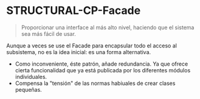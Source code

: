 # STRUCTURAL-CP-Facade

> Proporcionar una interface al más alto nivel, haciendo que el sistema sea más fácil de usar.

Aunque a veces se use el Facade para encapsular todo el acceso al subsistema, no es la idea inicial: es una forma alternativa. <br>
* Como inconveniente, éste patrón, añade redundancia. Ya que ofrece cierta funcionalidad que ya está publicada por los diferentes módulos individuales. <br>
* Compensa la "tensión" de las normas habiuales de crear clases pequeñas.
